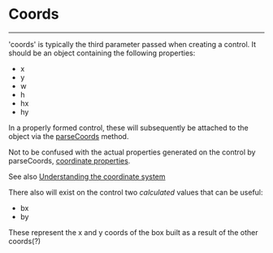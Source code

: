 Coords
==============================================================================
------------------------------------------------------------------------------

'coords' is typically the third parameter passed when creating a control.  It
should be an object containing the following properties:

* x
* y
* w
* h
* hx
* hy


In a properly formed control, these will subsequently be attached to the
object via the [parseCoords](parse_coords.html) method.

Not to be confused with the actual properties generated on the control by
parseCoords, [coordinate properties](coordinate_properties.html).

See also [Understanding the coordinate system](understanding_the_coordinate_system.html)

There also will exist on the control two *calculated* values that can be
useful:

* bx
* by

These represent the x and y coords of the box built as a result of the other
coords(?)
